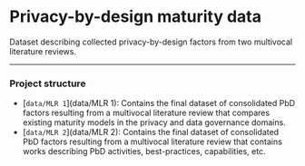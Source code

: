 # Privacy-by-design maturity data
Dataset describing collected privacy-by-design factors from two multivocal literature reviews.

---

### Project structure
- [`data/MLR 1`](data/MLR 1): Contains the final dataset of consolidated PbD factors resulting from a multivocal literature review that compares existing maturity models in the privacy and data governance domains.
- [`data/MLR 2`](data/MLR 2): Contains the final dataset of consolidated PbD factors resulting from a multivocal literature review that contains works describing PbD activities, best-practices, capabilities, etc.
